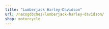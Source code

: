 ```yaml
---
title: "Lumberjack Harley-Davidson"
url: /nacogdoches/lumberjack-harley-davidson/
shop: motorcycle
---
```

